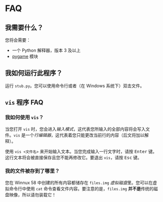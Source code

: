 # FAQ

## 我需要什么？

您将会需要：

-   一个 Python 解释器，版本 3 及以上
-   [pygame](pygame.org) 模块

## 我如何运行此程序？

运行 `stub.py`。您可以使用命令行或者（在 Windows 系统下）双击文件。

## `vis` 程序 FAQ

### 我如何使用 `vis`？

当您打开 `vis` 时，您会进入*输入模式*，这代表您所输入的全部内容将会写入文件。`vis` 是一个*行编辑器*，这代表着您只能更改当前行的内容（后文将加以解释）。

使用 `vis <文件名>` 来开始输入文本。当您完成输入一行文字时，请按 <kbd>Enter</kbd> 键。这行文本将会被直接保存且您不能再修改它。要退出 `vis`，请按 <kbd>Esc</kbd> 键。

### 我的文件被存到了哪里？

您在 Winnux 58 中创建的所有内容都储存在 `files.img` *虚拟磁盘*里。您可以在虚拟命令行中使用 `cat` 命令查看文件内容。要注意的是，`files.img` **并不是**传统的磁盘映像，所以请勿装载它！